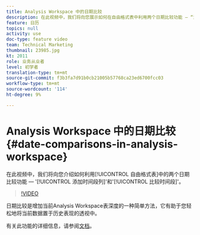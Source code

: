 ```yaml
---
title: Analysis Workspace 中的日期比较
description: 在此视频中，我们将向您展示如何在自由格式表中利用两个日期比较功能 — “添加时间段列”和“比较时间段”。
feature: 日历
topics: null
activity: use
doc-type: feature video
team: Technical Marketing
thumbnail: 23985.jpg
kt: 2011
role: 业务从业者
level: 初学者
translation-type: tm+mt
source-git-commit: f3b3fa7d91b0cb21005b57768ca23ed6700fcc03
workflow-type: tm+mt
source-wordcount: '114'
ht-degree: 9%

---
```



# Analysis Workspace 中的日期比较 {#date-comparisons-in-analysis-workspace}

在此视频中，我们将向您介绍如何利用[!UICONTROL 自由格式表]中的两个日期比较功能 — &#39;[!UICONTROL 添加时间段列]&#39;和&#39;[!UICONTROL 比较时间段]&#39;。

>[!VIDEO](https://video.tv.adobe.com/v/23985/?quality=12)

日期比较是增加当前Analysis Workspace表深度的一种简单方法，它有助于您轻松地将当前数据置于历史表现的透视中。

有关此功能的详细信息，请参阅[文档](https://marketing.adobe.com/resources/help/en_US/analytics/analysis-workspace/time_comparison.html)。
